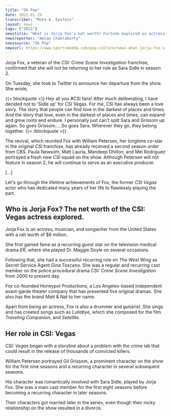 ```yaml
---
title: "SK Pop"
date: 2022-01-26
transcriber: "Mika A. Epstein"
layout: news
tags: ["2022"]
newstitle: "What is Jorja Fox's net worth? Fortune explored as actress quits CSI: Vegas"
newsreporter: "Amlan Chakraborty"
newssource: "SK Pop"
newsurl: https://www.sportskeeda.com/pop-culture/news-what-jorja-fox-s-net-worth-fortune-explored-actress-quits-csi-vegas-1
---
```

Jorja Fox, a veteran of the  _CSI: Crime Scene Investigation_ franchise, confirmed that she will not be returning to her role as Sara Sidle in season 2.

On Tuesday, she took to Twitter to announce her departure from the show. She wrote,

{{< blockquote >}}
Hey all you #CSI fans! After much deliberating, I have decided not to 'Sidle up' for CSI Vegas. For me, CSI has always been a love story. The story that people can find love in the darkest of places and times. And the story that love, even in the darkest of places and times, can expand and grow roots and endure. I personally just can't split Sara and Grissom up again. So goes Grissom…..So goes Sara. Wherever they go, they belong together.
{{< /blockquote >}}

The revival, which reunited Fox with William Petersen, her longtime co-star in the original _CSI_ franchise, has already received a second season order from CBS. Paula Newsom, Matt Lauria, Mandeep Dhillon, and Mel Rodriguez portrayed a fresh new _CSI_ squad on the show. Although Petersen will not feature in season 2, he will continue to serve as an executive producer.

[...]

Let's go through the lifetime achievements of Fox, the former _CSI Vegas_ actor who has dedicated many years of her life to flawlessly playing the part.

## Who is Jorja Fox? The net worth of the CSI: Vegas actress explored.

Jorja Fox is an actress, musician, and songwriter from the United States with a net worth of $6 million.

She first gained fame as a recurring guest star on the television medical drama _ER_, where she played Dr. Maggie Doyle on several occasions.

Following that, she had a successful recurring role on _The West Wing_ as Secret Service Agent Gina Toscano. She was a regular and recurring cast member on the police procedural drama _CSI: Crime Scene Investigation_ from 2000 to present day.

Fox co-founded Honeypot Productions, a Los Angeles-based independent avant-garde theater company that has presented five original dramas. She also has the brand Matt & Nat to her name.

Apart from being an actress, Fox is also a drummer and guitarist. She sings and has created songs such as _Lullabye_, which she composed for the film _Traveling Companion_, and _Satellite_.

## Her role in CSI: Vegas

_CSI: Vegas_ began with a storyline about a problem with the crime lab that could result in the release of thousands of convicted killers.

William Petersen portrayed Gil Grissom, a prominent character on the show for the first nine seasons and a recurring character in several subsequent seasons.

His character was romantically involved with Sara Sidle, played by Jorja Fox. She was a main cast member for the first eight seasons before becoming a recurring character in later seasons.

Their characters got married later in the series, even though their rocky relationship on the show resulted in a divorce.

